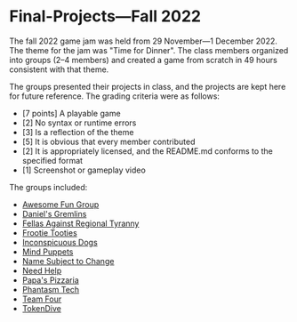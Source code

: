 # Final-Projects—Fall 2022

The fall 2022 game jam was held from 29 November—1 December 2022. The theme for the jam was "Time for Dinner". The class members organized into groups (2–4 members) and created a game from scratch in 49 hours consistent with that theme.

The groups presented their projects in class, and the projects are kept here for future reference. The grading criteria were as follows:
 * [7 points] A playable game
 * [2] No syntax or runtime errors
 * [3] Is a reflection of the theme
 * [5] It is obvious that every member contributed
 * [2] It is appropriately licensed, and the README.md conforms to the specified format
 * [1] Screenshot or gameplay video

The groups included:
 * [Awesome Fun Group](https://github.com/BL-MSCH-C220/Final-Projects-F22/Awesome-Fun-Group)
 * [Daniel's Gremlins](https://github.com/BL-MSCH-C220/Final-Projects-F22/Daniels-Gremlins)
 * [Fellas Against Regional Tyranny](https://github.com/BL-MSCH-C220/Final-Projects-F22/Fellas-Against-Regional-Tyranny)
 * [Frootie Tooties](https://github.com/BL-MSCH-C220/Final-Projects-F22/Frootie-Tooties)
 * [Inconspicuous Dogs](https://github.com/BL-MSCH-C220/Final-Projects-F22/Inconspicuous-Dogs)
 * [Mind Puppets](https://github.com/BL-MSCH-C220/Final-Projects-F22/Mind-Puppets)
 * [Name Subject to Change](https://github.com/BL-MSCH-C220/Final-Projects-F22/Name-Subject-to-Change)
 * [Need Help](https://github.com/BL-MSCH-C220/Final-Projects-F22/Need-Help)
 * [Papa's Pizzaria](https://github.com/BL-MSCH-C220/Final-Projects-F22/Papas-Pizzaria)
 * [Phantasm Tech](https://github.com/BL-MSCH-C220/Final-Projects-F22/Phantasm-Tech)
 * [Team Four](https://github.com/BL-MSCH-C220/Final-Projects-F22/Team-Four)
 * [TokenDive](https://github.com/BL-MSCH-C220/Final-Projects-F22/TokenDive)
